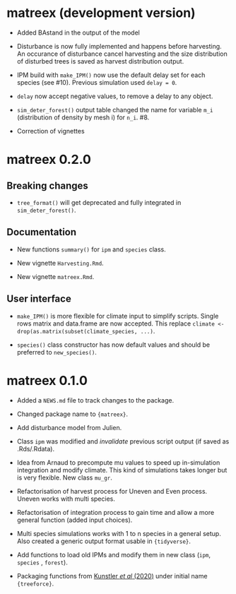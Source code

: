 # matreex (development version)

* Added BAstand in the output of the model

* Disturbance is now fully implemented and happens before harvesting. An 
occurance of disturbance cancel harvesting and the size distribution of
disturbed trees is saved as harvest distribution output.

* IPM build with `make_IPM()` now use the default delay set for each species (see #10). Previous simulation used `delay = 0`.

* `delay` now accept negative values, to remove a delay to any object.

* `sim_deter_forest()` output table changed the name for variable `m_i` (distribution of density by mesh i) for `n_i`. #8.

* Correction of vignettes 

# matreex 0.2.0

## Breaking changes

* `tree_format()` will get deprecated and fully integrated in `sim_deter_forest()`.

## Documentation

* New functions `summary()` for `ipm` and `species` class.

* New vignette `Harvesting.Rmd`.

* New vignette `matreex.Rmd`.

## User interface

* `make_IPM()` is more flexible for climate input to simplify scripts. 
Single rows matrix and data.frame are now accepted. 
This replace `climate <- drop(as.matrix(subset(climate_species, ...)`.

* `species()` class constructor has now default values and should be preferred to `new_species()`.

# matreex 0.1.0

* Added a `NEWS.md` file to track changes to the package.

* Changed package name to `{matreex}`.

* Add disturbance model from Julien.

* Class `ipm` was modified and *invalidate* previous script output (if saved as
.Rds/.Rdata).

* Idea from Arnaud to precompute mu values to speed up in-simulation integration
and modify climate. This kind of simulations takes longer but is very flexible. 
New class `mu_gr`.

* Refactorisation of harvest process for Uneven and Even process. 
Uneven works with multi species.

* Refactorisation of integration process to gain time and allow a more general
function (added input choices).

* Multi species simulations works with 1 to n species in a general setup. 
Also created a generic output format usable in `{tidyverse}`.

* Add functions to load old IPMs and modify them in new class (`ipm`, `species`
, `forest`).

* Packaging functions from [Kunstler *et al* (2020)](https://doi.org/10.1111/1365-2745.13533) under initial name `{treeforce}`.

